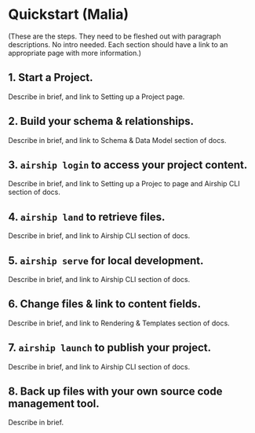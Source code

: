 # Quickstart (Malia)
(These are the steps. They need to be fleshed out with paragraph descriptions. No intro needed. Each section should have a link to an appropriate page with more information.)

## 1. Start a Project.  
Describe in brief, and link to Setting up a Project page.  

## 2. Build your schema & relationships.  
Describe in brief, and link to Schema & Data Model section of docs.  

## 3. `airship login` to access your project content.  
Describe in brief, and link to Setting up a Projec to page and Airship CLI section of docs.  

## 4. `airship land` to retrieve files.  
Describe in brief, and link to Airship CLI section of docs.  

## 5. `airship serve` for local development.  
Describe in brief, and link to Airship CLI section of docs.  

## 6. Change files & link to content fields.  
Describe in brief, and link to Rendering & Templates section of docs.  

## 7. `airship launch` to publish your project.  
Describe in brief, and link to Airship CLI section of docs.  

## 8. Back up files with your own source code management tool.  
Describe in brief.  
